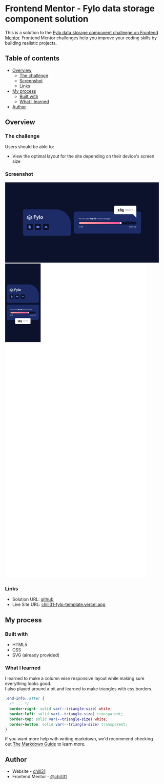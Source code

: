 # Frontend Mentor - Fylo data storage component solution

This is a solution to the [Fylo data storage component challenge on Frontend Mentor](https://www.frontendmentor.io/challenges/fylo-data-storage-component-1dZPRbV5n). Frontend Mentor challenges help you improve your coding skills by building realistic projects.

## Table of contents

- [Overview](#overview)
  - [The challenge](#the-challenge)
  - [Screenshot](#screenshot)
  - [Links](#links)
- [My process](#my-process)
  - [Built with](#built-with)
  - [What I learned](#what-i-learned)
- [Author](#author)

## Overview

### The challenge

Users should be able to:

- View the optimal layout for the site depending on their device's screen size

### Screenshot

![Desktop View](/images/result/desktop-view.png)
![Mobile View](/images/result/mobile-view.png)

### Links

- Solution URL: [github](https://github.com/chill31/chill31-fylo-template)
- Live Site URL: [chill31-fylo-template.vercel.app](https://chill31-fylo-template.vercel.app)

## My process

### Built with

- HTML5
- CSS
- SVG (already provided)

### What I learned

I learned to make a column wise responsive layout while making sure everything looks good.
<br>
I also played around a bit and learned to make triangles with css borders.

```css
.end-info::after {
  /* ... */
  border-right: solid var(--triangle-size) white;
  border-left: solid var(--triangle-size) transparent;
  border-top: solid var(--triangle-size) white;
  border-bottom: solid var(--triangle-size) transparent;
}
```

If you want more help with writing markdown, we'd recommend checking out [The Markdown Guide](https://www.markdownguide.org/) to learn more.


## Author

- Website - [chill31](https://chill31.vercel.app)
- Frontend Mentor - [@chill31](https://www.frontendmentor.io/profile/chill31)
